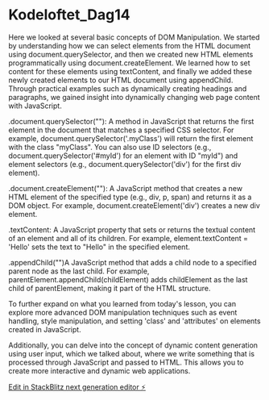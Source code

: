 # Kodeloftet_Dag14

Here we looked at several basic concepts of DOM Manipulation. We started by understanding how we can select elements from the HTML document using document.querySelector, and then we created new HTML elements programmatically using document.createElement. We learned how to set content for these elements using textContent, and finally we added these newly created elements to our HTML document using appendChild. Through practical examples such as dynamically creating headings and paragraphs, we gained insight into dynamically changing web page content with JavaScript.

.document.querySelector(""): A method in JavaScript that returns the first element in the document that matches a specified CSS selector. For example, document.querySelector('.myClass') will return the first element with the class "myClass". You can also use ID selectors (e.g., document.querySelector('#myId') for an element with ID "myId") and element selectors (e.g., document.querySelector('div') for the first div element).


.document.createElement(""): A JavaScript method that creates a new HTML element of the specified type (e.g., div, p, span) and returns it as a DOM object. For example, document.createElement('div') creates a new div element.


.textContent: A JavaScript property that sets or returns the textual content of an element and all of its children. For example, element.textContent = 'Hello' sets the text to "Hello" in the specified element.


.appendChild("")A JavaScript method that adds a child node to a specified parent node as the last child. For example, parentElement.appendChild(childElement) adds childElement as the last child of parentElement, making it part of the HTML structure.

To further expand on what you learned from today's lesson, you can explore more advanced DOM manipulation techniques such as event handling, style manipulation, and setting 'class' and 'attributes' on elements created in JavaScript.

Additionally, you can delve into the concept of dynamic content generation using user input, which we talked about, where we write something that is processed through JavaScript and passed to HTML. This allows you to create more interactive and dynamic web applications.

[Edit in StackBlitz next generation editor ⚡️](https://stackblitz.com/~/github.com/sharmababita/Kodeloftet_Dag14)
